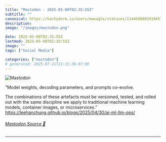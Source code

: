 ```yaml
---
title: "Mastodon - 2025-05-08T02:35:55Z"
subtitle: ""
canonical: https://hachyderm.io/users/mweagle/statuses/114469880191945750
description:
image: "/images/mastodon.png"

date: 2025-05-08T02:35:55Z
lastmod: 2025-05-08T02:35:55Z
image: ""
tags: ["Social Media"]

categories: ["mastodon"]
# generated: 2025-07-21T21:15:38-07:00
---
```

![Mastodon](/images/mastodon.png)

<p>“Model weights, decoding parameters, and prompts co-evolve.</p><p>The combinations of these artefacts must be versioned, tested, and rolled out with the same discipline we apply to traditional machine learning models, container images, or microservices.”<br /><a href="https://leehanchung.github.io/blogs/2025/04/30/ai-ml-llm-ops/" target="_blank" rel="nofollow noopener noreferrer" translate="no"><span class="invisible">https://</span><span class="ellipsis">leehanchung.github.io/blogs/20</span><span class="invisible">25/04/30/ai-ml-llm-ops/</span></a></p>


###### [Mastodon Source 🐘](https://hachyderm.io/@mweagle/114469880191945750)

___
